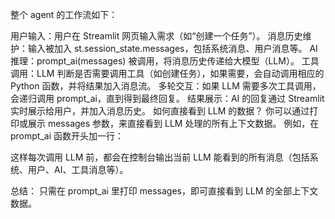 整个 agent 的工作流如下：

用户输入：用户在 Streamlit 网页输入需求（如“创建一个任务”）。
消息历史维护：输入被加入 st.session_state.messages，包括系统消息、用户消息等。
AI 推理：prompt_ai(messages) 被调用，将消息历史传递给大模型（LLM）。
工具调用：LLM 判断是否需要调用工具（如创建任务），如果需要，会自动调用相应的 Python 函数，并将结果加入消息流。
多轮交互：如果 LLM 需要多次工具调用，会递归调用 prompt_ai，直到得到最终回复。
结果展示：AI 的回复通过 Streamlit 实时展示给用户，并加入消息历史。
如何直接看到 LLM 的数据？
你可以通过打印或展示 messages 参数，来直接看到 LLM 处理的所有上下文数据。
例如，在 prompt_ai 函数开头加一行：

这样每次调用 LLM 前，都会在控制台输出当前 LLM 能看到的所有消息（包括系统、用户、AI、工具消息等）。

总结：
只需在 prompt_ai 里打印 messages，即可直接看到 LLM 的全部上下文数据。